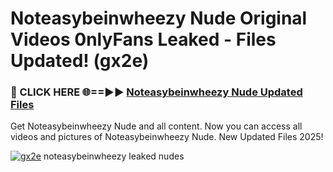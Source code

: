 # Noteasybeinwheezy Nude Original Videos 0nlyFans Leaked - Files Updated! (gx2e)

<h3>🔴 CLICK HERE 🌐==►► <a href="https://tinyurl.com/yrmya6cz" rel="nofollow">Noteasybeinwheezy Nude Updated Files</a></h3>

Get Noteasybeinwheezy Nude and all content. Now you can access all videos and pictures of Noteasybeinwheezy Nude. New Updated Files 2025!

[![gx2e](https://i.imgur.com/FMdXYCs.gif)](https://tinyurl.com/yrmya6cz)
noteasybeinwheezy leaked nudes